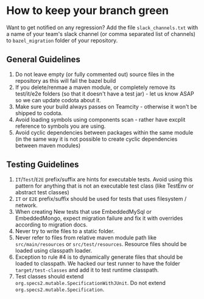 # How to keep your branch green

Want to get notified on any regression?
Add the file `slack_channels.txt` with a name of your team's slack channel (or comma separated list of channels) to `bazel_migration` folder of your repository.

## General Guidelines
1) Do not leave empty (or fully commented out) source files in the repository as this will fail the bazel build
2) If you delete/renmae a maven module, or completely remove its test/it/e2e folders (so that it doesn't have a test jar) - let us know ASAP so we can update codota about it.
3) Make sure your build always passes on Teamcity - otherwise it won't be shipped to codota.
4) Avoid loading symbols using components scan - rather have excplit reference to symbols you are using.
5) Avoid cyclic dependencies between packages within the same module (in the same way it is not possible to create cyclic dependencies between maven modules) 

## Testing Guidelines
1) `IT`/`Test`/`E2E` prefix/suffix are hints for executable tests. Avoid using this pattern for anything that is not an executable test class (like TestEnv or abstract test classes)
2) `IT` or `E2E` prefix/suffix should be used for tests that uses filesystem / network.
3) When creating New tests that use EmbeddedMySql or EmbeddedMongo, expect migration failure and fix it with overrides according to migration docs.
4) Never try to write files to a static folder.
5) Never refer to files from relative maven module path like `src/main/resources` or `src/test/resources`. Resource files should be loaded using classpath loader.
6) Exception to rule #4 is to dynamically generate files that should be loaded to classpath. We hacked our test runner to have the folder `target/test-classes` and add it to test runtime classpath.
7) Test classes should extend `org.specs2.mutable.SpecificationWithJUnit`. Do not extend `org.specs2.mutable.Specification`.
